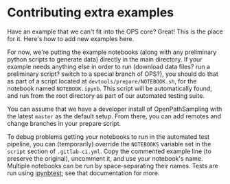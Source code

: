 # Contributing extra examples

Have an example that we can't fit into the OPS core? Great! This is the
place for it. Here's how to add new examples here.

For now, we're putting the example notebooks (along with any preliminary
python scripts to generate data) directly in the main directory.  If your
example needs anything else in order to run (download data files? run a
preliminary script? switch to a special branch of OPS?), you should do that
as part of a script located at `devtools/prepare/NOTEBOOK.sh`, for the
notebook named `NOTEBOOK.ipynb`. This script will be automatically found,
and run from the root directory as part of our automated testing suite.

You can assume that we have a developer install of OpenPathSampling with the
latest `master` as the default setup. From there, you can add remotes and
change branches in your prepare script.

To debug problems getting your notebooks to run in the automated test
pipeline, you can (temporarily) override the `NOTEBOOKS` variable set in the
`script` section of `.gitlab-ci.yml`. Copy the commented example line (to
preserve the original), uncomment it, and use your notebook's name. Multiple
notebooks can be run by space-separating their names. Tests are run using
[ipynbtest](https://github.com/jhprinz/ipynb-test); see that documentation
for more.

